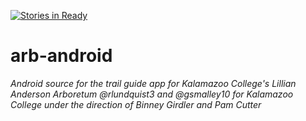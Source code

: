 [![Stories in Ready](https://badge.waffle.io/rlundquist3/arb-android.png?label=ready&title=Ready)](https://waffle.io/rlundquist3/arb-android)
# arb-android
_Android source for the trail guide app for Kalamazoo College's Lillian Anderson Arboretum_
_@rlundquist3 and @gsmalley10_
_for Kalamazoo College under the direction of Binney Girdler and Pam Cutter_
